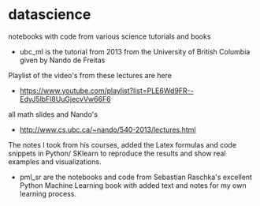 # datascience
notebooks with code from various science tutorials and books

- ubc_ml is the tutorial from 2013 from the University of British Columbia given by Nando de Freitas

Playlist of the video's from these lectures are here
- https://www.youtube.com/playlist?list=PLE6Wd9FR--EdyJ5lbFl8UuGjecvVw66F6

all math slides and Nando's 
- http://www.cs.ubc.ca/~nando/540-2013/lectures.html

The notes I took from his courses, added the Latex formulas and code snippets in Python/ SKlearn to reproduce the results and show real examples and visualizations.

- pml_sr are the notebooks and code from Sebastian Raschka's excellent Python Machine Learning book with added text and notes for my own learning process. 


